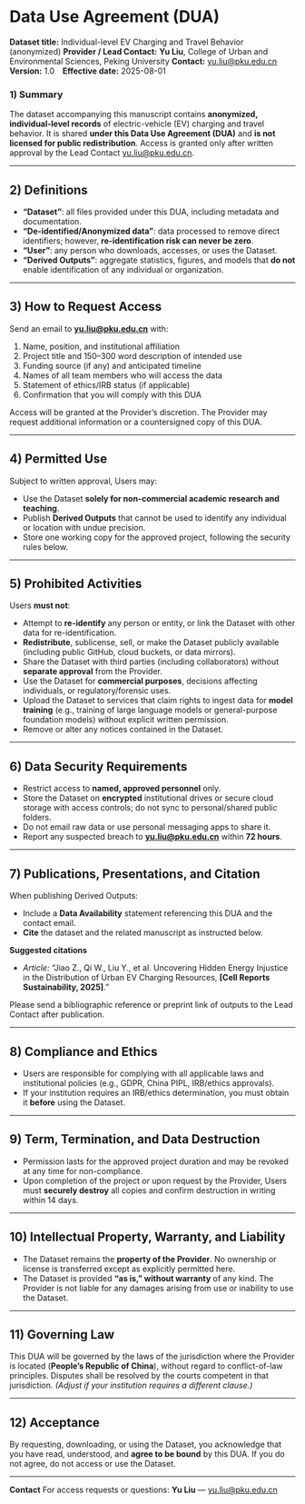 # Data Use Agreement (DUA)

**Dataset title:** Individual-level EV Charging and Travel Behavior (anonymized)
**Provider / Lead Contact:** **Yu Liu**, College of Urban and Environmental Sciences, Peking University
**Contact:** [yu.liu@pku.edu.cn](mailto:yu.liu@pku.edu.cn)
**Version:** 1.0 **Effective date:** 2025-08-01

### 1) Summary

The dataset accompanying this manuscript contains **anonymized, individual-level records** of electric-vehicle (EV) charging and travel behavior. It is shared **under this Data Use Agreement (DUA)** and **is not licensed for public redistribution**. Access is granted only after written approval by the Lead Contact [yu.liu@pku.edu.cn](mailto:yu.liu@pku.edu.cn).

---

## 2) Definitions

* **“Dataset”**: all files provided under this DUA, including metadata and documentation.
* **“De-identified/Anonymized data”**: data processed to remove direct identifiers; however, **re-identification risk can never be zero**.
* **“User”**: any person who downloads, accesses, or uses the Dataset.
* **“Derived Outputs”**: aggregate statistics, figures, and models that **do not** enable identification of any individual or organization.

---

## 3) How to Request Access

Send an email to **[yu.liu@pku.edu.cn](mailto:yu.liu@pku.edu.cn)** with:

1. Name, position, and institutional affiliation
2. Project title and 150–300 word description of intended use
3. Funding source (if any) and anticipated timeline
4. Names of all team members who will access the data
5. Statement of ethics/IRB status (if applicable)
6. Confirmation that you will comply with this DUA

Access will be granted at the Provider’s discretion. The Provider may request additional information or a countersigned copy of this DUA.

---

## 4) Permitted Use

Subject to written approval, Users may:

* Use the Dataset **solely for non-commercial academic research and teaching**.
* Publish **Derived Outputs** that cannot be used to identify any individual or location with undue precision.
* Store one working copy for the approved project, following the security rules below.

---

## 5) Prohibited Activities

Users **must not**:

* Attempt to **re-identify** any person or entity, or link the Dataset with other data for re-identification.
* **Redistribute**, sublicense, sell, or make the Dataset publicly available (including public GitHub, cloud buckets, or data mirrors).
* Share the Dataset with third parties (including collaborators) without **separate approval** from the Provider.
* Use the Dataset for **commercial purposes**, decisions affecting individuals, or regulatory/forensic uses.
* Upload the Dataset to services that claim rights to ingest data for **model training** (e.g., training of large language models or general-purpose foundation models) without explicit written permission.
* Remove or alter any notices contained in the Dataset.

---

## 6) Data Security Requirements

* Restrict access to **named, approved personnel** only.
* Store the Dataset on **encrypted** institutional drives or secure cloud storage with access controls; do not sync to personal/shared public folders.
* Do not email raw data or use personal messaging apps to share it.
* Report any suspected breach to **[yu.liu@pku.edu.cn](mailto:yu.liu@pku.edu.cn)** within **72 hours**.

---

## 7) Publications, Presentations, and Citation

When publishing Derived Outputs:

* Include a **Data Availability** statement referencing this DUA and the contact email.
* **Cite** the dataset and the related manuscript as instructed below.

**Suggested citations**

* *Article:* “Jiao Z., Qi W., Liu Y., et al. Uncovering Hidden Energy Injustice in the Distribution of Urban EV Charging Resources, **\[Cell Reports Sustainability, 2025]**.”

Please send a bibliographic reference or preprint link of outputs to the Lead Contact after publication.

---

## 8) Compliance and Ethics

* Users are responsible for complying with all applicable laws and institutional policies (e.g., GDPR, China PIPL, IRB/ethics approvals).
* If your institution requires an IRB/ethics determination, you must obtain it **before** using the Dataset.

---

## 9) Term, Termination, and Data Destruction

* Permission lasts for the approved project duration and may be revoked at any time for non-compliance.
* Upon completion of the project or upon request by the Provider, Users must **securely destroy** all copies and confirm destruction in writing within 14 days.

---

## 10) Intellectual Property, Warranty, and Liability

* The Dataset remains the **property of the Provider**. No ownership or license is transferred except as explicitly permitted here.
* The Dataset is provided **“as is,” without warranty** of any kind. The Provider is not liable for any damages arising from use or inability to use the Dataset.

---

## 11) Governing Law

This DUA will be governed by the laws of the jurisdiction where the Provider is located (**People’s Republic of China**), without regard to conflict-of-law principles. Disputes shall be resolved by the courts competent in that jurisdiction. *(Adjust if your institution requires a different clause.)*

---

## 12) Acceptance

By requesting, downloading, or using the Dataset, you acknowledge that you have read, understood, and **agree to be bound** by this DUA. If you do not agree, do not access or use the Dataset.

---

**Contact**
For access requests or questions: **Yu Liu** — [yu.liu@pku.edu.cn](mailto:yu.liu@pku.edu.cn)
